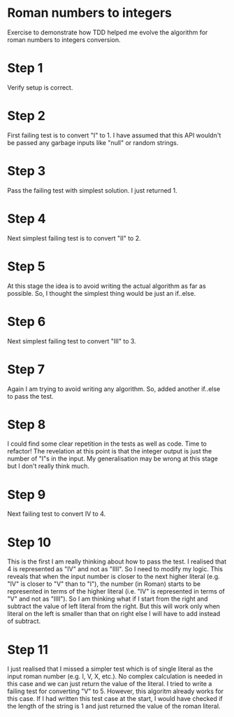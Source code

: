 # Roman numbers to integers
Exercise to demonstrate how TDD helped me evolve the algorithm for roman numbers to integers conversion.

# Step 1
Verify setup is correct.

# Step 2
First failing test is to convert "I" to 1. I have assumed that this API wouldn't be passed any garbage inputs like "null" or random strings.

# Step 3
Pass the failing test with simplest solution. I just returned 1.

# Step 4
Next simplest failing test is to convert "II" to 2.

# Step 5
At this stage the idea is to avoid writing the actual algorithm as far as possible. So, I thought the simplest thing would be just an if..else.

# Step 6
Next simplest failing test to convert "III" to 3.

# Step 7
Again I am trying to avoid writing any algorithm. So, added another if..else to pass the test.

# Step 8
I could find some clear repetition in the tests as well as code. Time to refactor! The revelation at this point is that the integer output is just the number of "I"s in the input. My generalisation may be wrong at this stage but I don't really think much.

# Step 9
Next failing test to convert IV to 4.

# Step 10
This is the first I am really thinking about how to pass the test. I realised that 4 is represented as "IV" and not as "IIII". So I need to modify my logic. This reveals that when the input number is closer to the next higher literal (e.g. "IV" is closer to "V" than to "I"), the number (in Roman) starts to be represented in terms of the higher literal (i.e. "IV" is represented in terms of "V" and not as "IIII"). So I am thinking what if I start from the right and subtract the value of left literal from the right. But this will work only when literal on the left is smaller than that on right else I will have to add instead of subtract.

# Step 11
I just realised that I missed a simpler test which is of single literal as the input roman number (e.g. I, V, X, etc.). No complex calculation is needed in this case and we can just return the value of the literal. I tried to write a failing test for converting "V" to 5. However, this algoritm already works for this case. If I had written this test case at the start, I would have checked if the length of the string is 1 and just returned the value of the roman literal.